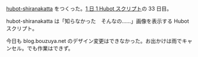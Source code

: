 [hubot-shiranakatta][gh:bouzuya/hubot-shiranakatta] をつくった。[1 日 1 Hubot スクリプト][hubot-script-per-day]の 33 日目。

hubot-shiranakatta は「知らなかった　そんなの……」画像を表示する Hubot スクリプト。

今日も blog.bouzuya.net のデザイン変更はできなかった。お出かけは雨でキャンセル。でも作業はできず。

[gh:bouzuya/hubot-shiranakatta]: https://github.com/bouzuya/hubot-shiranakatta
[hubot-script-per-day]: http://blog.bouzuya.net/posts?tags=hubot-script-per-day
